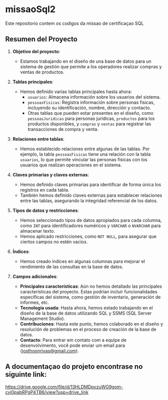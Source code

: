 # missaoSql2
 Este repositorio contem os codigos da missao de certificaçao SQL

 ## Resumen del Proyecto

1. **Objetivo del proyecto**:
   - Estamos trabajando en el diseño de una base de datos para un sistema de gestión que permite a los operadores realizar compras y ventas de productos.

2. **Tablas principales**:
   - Hemos definido varias tablas principales hasta ahora:
     - `usuarios`: Almacena información sobre los usuarios del sistema.
     - `pessoasFisicas`: Registra información sobre personas físicas, incluyendo su identificación, nombre, dirección y contacto.
     - Otras tablas que pueden estar presentes en el diseño, como `pessoasJuridicas` para personas jurídicas, `productos` para los productos disponibles, y `compras` y `ventas` para registrar las transacciones de compra y venta.

3. **Relaciones entre tablas**:
   - Hemos establecido relaciones entre algunas de las tablas. Por ejemplo, la tabla `pessoasFisicas` tiene una relación con la tabla `usuarios`, lo que permite vincular las personas físicas con los usuarios que realizan operaciones en el sistema.

4. **Claves primarias y claves externas**:
   - Hemos definido claves primarias para identificar de forma única los registros en cada tabla.
   - También hemos definido claves externas para establecer relaciones entre las tablas, asegurando la integridad referencial de los datos.

5. **Tipos de datos y restricciones**:
   - Hemos seleccionado tipos de datos apropiados para cada columna, como `INT` para identificadores numéricos y `VARCHAR` o `NVARCHAR` para almacenar texto.
   - Hemos aplicado restricciones, como `NOT NULL`, para asegurar que ciertos campos no estén vacíos.

6. **Índices**:
   - Hemos creado índices en algunas columnas para mejorar el rendimiento de las consultas en la base de datos.

7. **Campos adicionales**:
   - **Principales características**: Aún no hemos detallado las principales características del proyecto. Estas podrían incluir funcionalidades específicas del sistema, como gestión de inventario, generación de informes, etc.
   - **Tecnología usada**: Hasta ahora, hemos estado trabajando en el diseño de la base de datos utilizando SQL y SSMS (SQL Server Management Studio).
   - **Contribuciones**: Hasta este punto, hemos colaborado en el diseño y resolución de problemas en el proceso de creación de la base de datos.
   - **Contacto**: Para entrar em contato com a equipe de desenvolvimento, você pode enviar um email para 
(josthoonrivas@gmail.com).

## A documentaçao do projeto encontrase no siguinte link:
https://drive.google.com/file/d/13HLDMDpyzuWG9gom-cvi0pabRPgP4TB6/view?usp=drive_link